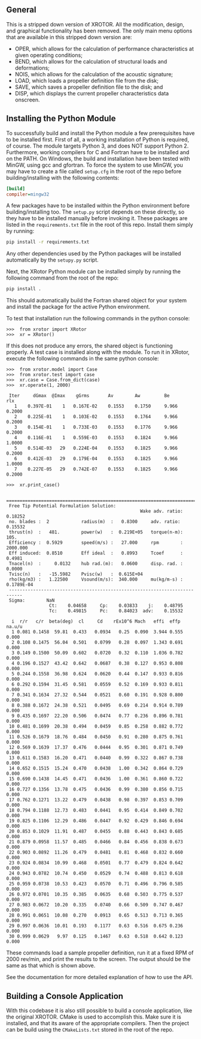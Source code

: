 
General
-------
This is a stripped down version of XROTOR. All the modification, design, and graphical functionality has
been removed. The only main menu options that are available in this stripped down version are:
* OPER, which allows for the calculation of performance characteristics at given operating conditions;
* BEND, which allows for the calculation of structural loads and deformations;
* NOIS, which allows for the calculation of the acoustic signature;
* LOAD, which loads a propeller definition file from the disk;
* SAVE, which saves a propeller definition file to the disk; and
* DISP, which displays the current propeller characteristics data onscreen.

Installing the Python Module
----------------------------
To successfully build and install the Python module a few prerequisites have to be installed first. First of all, a 
working installation of Python is required, of course. The module targets Python 3, and does NOT support Python 2. 
Furthermore, working compilers for C and Fortran have to be installed and on the PATH. On Windows, the build and
installation have been tested with MinGW, using gcc and gfortran. To force the system to use MinGW, you may have to
create a file called `setup.cfg` in the root of the repo before building/installing with the following contents:

```INI
[build]
compiler=mingw32
```

A few packages have to be installed within the Python environment before building/installing too. The `setup.py` script
depends on these directly, so they have to be installed manually before invoking it. These packages are listed in the
`requirements.txt` file in the root of this repo. Install them simply by running:

```bash
pip install -r requirements.txt
```

Any other dependencies used by the Python packages will be installed automatically by the `setupy.py` script.

Next, the XRotor Python module can be installed simply by running the following command from the root of the repo:

```bash
pip install .
```

This should automatically build the Fortran shared object for your system and install the package for the active Python
environment.

To test that installation run the following commands in the python console:

```pycon
>>>  from xrotor import XRotor
>>>  xr = XRotor()
```

If this does not produce any errors, the shared object is functioning properly. A test case is installed along with the
module. To run it in XRotor, execute the following commands in the same python console:

```pycon
>>>  from xrotor.model import Case
>>>  from xrotor.test import case
>>>  xr.case = Case.from_dict(case)
>>>  xr.operate(1, 2000)

 Iter     dGmax  @Imax    gGrms       Av        Aw         Be       rlx
   1    0.397E-01    1   0.167E-02    0.1553    0.1750     9.966    0.2000
   2    0.225E-01    1   0.103E-02    0.1553    0.1764     9.966    0.2000
   3    0.154E-01    1   0.733E-03    0.1553    0.1776     9.966    0.2000
   4    0.116E-01    1   0.559E-03    0.1553    0.1824     9.966    1.0000
   5    0.514E-03   29   0.224E-04    0.1553    0.1825     9.966    0.2000
   6    0.412E-03   29   0.179E-04    0.1553    0.1825     9.966    1.0000
   7    0.227E-05   29   0.742E-07    0.1553    0.1825     9.966    0.2000

>>>  xr.print_case()

 ===========================================================================
 Free Tip Potential Formulation Solution:
                                                  Wake adv. ratio:    0.18252
 no. blades :  2            radius(m)  :   0.8300     adv. ratio:     0.15532
 thrust(n)  :   481.        power(w)   :  0.219E+05   torque(n-m):   105.
 Efficiency :  0.5929       speed(m/s) :   27.000     rpm        :   2000.000
 Eff induced:  0.8510       Eff ideal  :   0.8993     Tcoef      :     0.4981
 Tnacel(n)  :     0.0132    hub rad.(m):   0.0600     disp. rad. :    0.0000
 Tvisc(n)   :   -15.5982    Pvisc(w)   :  0.615E+04
 rho(kg/m3) :   1.22500     Vsound(m/s):  340.000     mu(kg/m-s) : 0.1789E-04
 ---------------------------------------------------------------------------
 Sigma:        NaN
                Ct:    0.04658     Cp:    0.03833    j:    0.48795
                Tc:    0.49815     Pc:    0.84023  adv:    0.15532

  i  r/r   c/r  beta(deg)  cl     Cd    rEx10^6 Mach   effi  effp  na.u/u
  1 0.081 0.1458  59.81  0.433   0.0934   0.25  0.090  3.944 0.555   0.000
  2 0.108 0.1475  56.04  0.501   0.0799   0.28  0.097  1.343 0.691   0.000
  3 0.149 0.1500  50.09  0.602   0.0720   0.32  0.110  1.036 0.782   0.000
  4 0.196 0.1527  43.42  0.642   0.0687   0.38  0.127  0.953 0.808   0.000
  5 0.244 0.1558  36.98  0.624   0.0620   0.44  0.147  0.933 0.816   0.000
  6 0.292 0.1594  31.45  0.581   0.0559   0.52  0.169  0.933 0.811   0.000
  7 0.341 0.1634  27.32  0.544   0.0521   0.60  0.191  0.928 0.800   0.000
  8 0.388 0.1672  24.38  0.521   0.0495   0.69  0.214  0.914 0.789   0.000
  9 0.435 0.1697  22.20  0.506   0.0474   0.77  0.236  0.896 0.781   0.000
 10 0.481 0.1699  20.38  0.494   0.0459   0.85  0.258  0.882 0.772   0.000
 11 0.526 0.1679  18.76  0.484   0.0450   0.91  0.280  0.875 0.761   0.000
 12 0.569 0.1639  17.37  0.476   0.0444   0.95  0.301  0.871 0.749   0.000
 13 0.611 0.1583  16.20  0.471   0.0440   0.99  0.322  0.867 0.738   0.000
 14 0.652 0.1515  15.24  0.470   0.0438   1.00  0.342  0.864 0.729   0.000
 15 0.690 0.1438  14.45  0.471   0.0436   1.00  0.361  0.860 0.722   0.000
 16 0.727 0.1356  13.78  0.475   0.0436   0.99  0.380  0.856 0.715   0.000
 17 0.762 0.1271  13.22  0.479   0.0438   0.98  0.397  0.853 0.709   0.000
 18 0.794 0.1188  12.73  0.483   0.0441   0.95  0.414  0.849 0.702   0.000
 19 0.825 0.1106  12.29  0.486   0.0447   0.92  0.429  0.846 0.694   0.000
 20 0.853 0.1029  11.91  0.487   0.0455   0.88  0.443  0.843 0.685   0.000
 21 0.879 0.0958  11.57  0.485   0.0466   0.84  0.456  0.838 0.673   0.000
 22 0.903 0.0892  11.26  0.479   0.0481   0.81  0.468  0.832 0.660   0.000
 23 0.924 0.0834  10.99  0.468   0.0501   0.77  0.479  0.824 0.642   0.000
 24 0.943 0.0782  10.74  0.450   0.0529   0.74  0.488  0.813 0.618   0.000
 25 0.959 0.0738  10.53  0.423   0.0570   0.71  0.496  0.796 0.585   0.000
 26 0.972 0.0701  10.35  0.385   0.0635   0.68  0.503  0.775 0.537   0.000
 27 0.983 0.0672  10.20  0.335   0.0740   0.66  0.509  0.747 0.467   0.000
 28 0.991 0.0651  10.08  0.270   0.0913   0.65  0.513  0.713 0.365   0.000
 29 0.997 0.0636  10.01  0.193   0.1177   0.63  0.516  0.675 0.236   0.000
 30 0.999 0.0629   9.97  0.125   0.1467   0.63  0.518  0.642 0.123   0.000
```

These commands load a sample propeller definition, run it at a fixed RPM of 2000 rev/min, and print the results to the 
screen. The output should be the same as that which is shown above.

See the documentation for more detailed explanation of how to use the API.


Building a Console Application
------------------------------
With this codebase it is also still possible to build a console application, like the original XROTOR. CMake is used to
accomplish this. Make sure it is installed, and that its aware of the appropriate compilers. Then the project can be 
build using the `CMakeLists.txt` stored in the root of the repo.
 